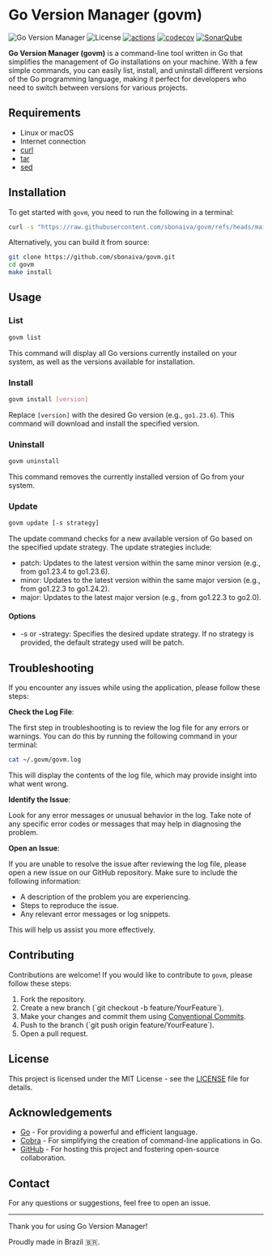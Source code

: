 # Go Version Manager (govm)

![Go Version Manager](https://img.shields.io/badge/version-0.0.5-blue.svg)
![License](https://img.shields.io/badge/License-Apache%202.0-blue.svg)
[![actions](https://github.com/sbonaiva/govm/actions/workflows/ci.yml/badge.svg?branch=main)](https://github.com/sbonaiva/govm/actions/workflows/ci.yml)
[![codecov](https://codecov.io/github/sbonaiva/govm/graph/badge.svg?token=PAY9KKW5S6)](https://codecov.io/github/sbonaiva/govm)
[![SonarQube](https://sonarcloud.io/api/project_badges/measure?project=sbonaiva_govm&metric=alert_status)](https://sonarcloud.io/summary/new_code?id=sbonaiva_govm)

**Go Version Manager (govm)** is a command-line tool written in Go that simplifies the management of Go installations on your machine. 
With a few simple commands, you can easily list, install, and uninstall different versions of the Go programming language, making it perfect for developers who need to switch between versions for various projects.

## Requirements

- Linux or macOS
- Internet connection
- [curl](https://curl.se/)
- [tar](https://www.gnu.org/software/tar/)
- [sed](https://www.gnu.org/software/sed/)

## Installation

To get started with `govm`, you need to run the following in a terminal:

```bash
curl -s "https://raw.githubusercontent.com/sbonaiva/govm/refs/heads/main/scripts/install.sh" | bash
```

Alternatively, you can build it from source:

```bash
git clone https://github.com/sbonaiva/govm.git
cd govm
make install
```

## Usage

### List

```bash
govm list
```

This command will display all Go versions currently installed on your system, as well as the versions available for installation.

### Install

```bash
govm install [version]
```

Replace `[version]` with the desired Go version (e.g., `go1.23.6`). This command will download and install the specified version.

### Uninstall

```bash
govm uninstall
```

This command removes the currently installed version of Go from your system.

### Update

```bash
govm update [-s strategy]
```

The update command checks for a new available version of Go based on the specified update strategy. 
The update strategies include:

- patch: Updates to the latest version within the same minor version (e.g., from go1.23.4 to go1.23.6).
- minor: Updates to the latest version within the same major version (e.g., from go1.22.3 to go1.24.2).
- major: Updates to the latest major version (e.g., from go1.22.3 to go2.0).

#### Options
- -s or -strategy: Specifies the desired update strategy. If no strategy is provided, the default strategy used will be patch.

## Troubleshooting
If you encounter any issues while using the application, please follow these steps:

**Check the Log File**: 

The first step in troubleshooting is to review the log file for any errors or warnings. You can do this by running the following command in your terminal:

```bash
cat ~/.govm/govm.log
```

This will display the contents of the log file, which may provide insight into what went wrong.

**Identify the Issue**: 

Look for any error messages or unusual behavior in the log. Take note of any specific error codes or messages that may help in diagnosing the problem.

**Open an Issue**: 

If you are unable to resolve the issue after reviewing the log file, please open a new issue on our GitHub repository. Make sure to include the following information:
   - A description of the problem you are experiencing.
   - Steps to reproduce the issue.
   - Any relevant error messages or log snippets.

This will help us assist you more effectively.

## Contributing

Contributions are welcome! If you would like to contribute to `govm`, please follow these steps:

1. Fork the repository.
2. Create a new branch (\`git checkout -b feature/YourFeature\`).
3. Make your changes and commit them using [Conventional Commits](https://www.conventionalcommits.org/).
4. Push to the branch (\`git push origin feature/YourFeature\`).
5. Open a pull request.

## License

This project is licensed under the MIT License - see the [LICENSE](LICENSE) file for details.

## Acknowledgements

- [Go](https://golang.org) - For providing a powerful and efficient language.
- [Cobra](https://github.com/spf13/cobra) - For simplifying the creation of command-line applications in Go.
- [GitHub](https://github.com) - For hosting this project and fostering open-source collaboration.

## Contact

For any questions or suggestions, feel free to open an issue.

---

Thank you for using Go Version Manager! 

Proudly made in Brazil 🇧🇷.
